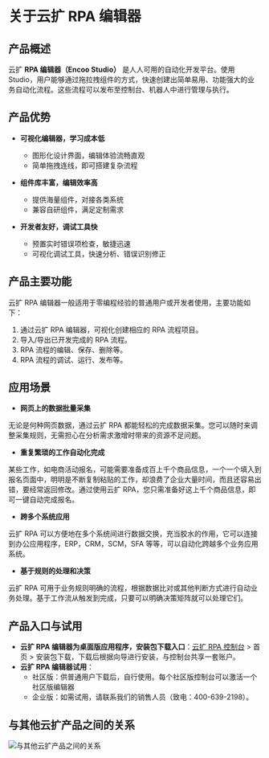 # 关于云扩 RPA 编辑器

## 产品概述

云扩 **RPA 编辑器（Encoo Studio）** 是人人可用的自动化开发平台。使用 Studio，用户能够通过拖拉拽组件的方式，快速创建出简单易用、功能强大的业务自动化流程。这些流程可以发布至控制台、机器人中进行管理与执行。

## 产品优势

- **可视化编辑器，学习成本低**

    - 图形化设计界面，编辑体验流畅直观
    - 简单拖拽连线，即可搭建复杂流程

- **组件库丰富，编辑效率高**

    - 提供海量组件，对接各类系统
    - 兼容自研组件，满足定制需求

- **开发者友好，调试工具快**

    - 预置实时错误项检查，敏捷迅速
    - 可视化调试工具，快速分析、错误识别修正

## 产品主要功能

云扩 RPA 编辑器一般适用于零编程经验的普通用户或开发者使用，主要功能如下：

1. 通过云扩 RPA 编辑器，可视化创建相应的 RPA 流程项目。
2. 导入/导出已开发完成的 RPA 流程。
3. RPA 流程的编辑、保存、删除等。
4. RPA 流程的调试、运行、发布等。

## 应用场景

- **网页上的数据批量采集**

无论是何种网页数据，通过云扩 RPA 都能轻松的完成数据采集。您可以随时来调整采集规则，无需担心在分析需求激增时带来的资源不足问题。

- **重复繁琐的工作自动化完成**

某些工作，如电商活动报名，可能需要准备成百上千个商品信息，一个一个填入到报名页面中，明明是不断复制粘贴的工作，却浪费了企业大量时间，而且还容易出错，要经常返回修改。通过使用云扩 RPA，您只需准备好这上千个商品信息，即可一键自动完成报名。  

- **跨多个系统应用**

云扩 RPA 可以方便地在多个系统间进行数据交换，充当胶水的作用，它可以连接到办公应用程序，ERP，CRM，SCM，SFA 等等，可以自动化跨越多个业务应用系统。

- **基于规则的处理和决策**

云扩 RPA 可用于业务规则明确的流程，根据数据比对或其他判断方式进行自动业务处理。基于工作流从触发到完成，只要可以明确决策矩阵就可以处理它们。

## 产品入口与试用

- **云扩 RPA 编辑器为桌面版应用程序，安装包下载入口**：[云扩 RPA 控制台](https://console.encoo.com/) > 首页 > 安装包下载，下载后根据向导进行安装，与控制台共享一套账户。
- **云扩 RPA 编辑器试用**：  
    - 社区版：供普通用户下载后，自行使用。每个社区版控制台可以激活一个社区版编辑器
    - 企业版：如需试用，请联系我们的销售人员（致电：400-639-2198）。

## 与其他云扩产品之间的关系

![与其他云扩产品之间的关系](https://docimages.blob.core.chinacloudapi.cn/images/Studio/productviewstudio20210520.png)
